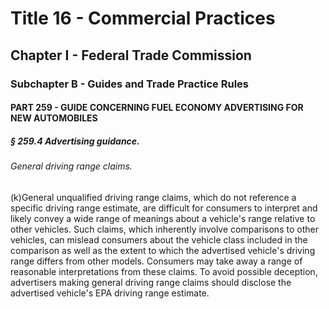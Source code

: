 
# Title 16 - Commercial Practices
## Chapter I - Federal Trade Commission
### Subchapter B - Guides and Trade Practice Rules
#### PART 259 - GUIDE CONCERNING FUEL ECONOMY ADVERTISING FOR NEW AUTOMOBILES
##### § 259.4 Advertising guidance.
###### General driving range claims.

(k)General unqualified driving range claims, which do not reference a specific driving range estimate, are difficult for consumers to interpret and likely convey a wide range of meanings about a vehicle's range relative to other vehicles. Such claims, which inherently involve comparisons to other vehicles, can mislead consumers about the vehicle class included in the comparison as well as the extent to which the advertised vehicle's driving range differs from other models. Consumers may take away a range of reasonable interpretations from these claims. To avoid possible deception, advertisers making general driving range claims should disclose the advertised vehicle's EPA driving range estimate.
